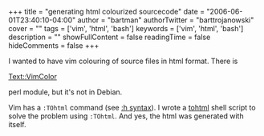 +++
title = "generating html colourized sourcecode"
date = "2006-06-01T23:40:10-04:00"
author = "bartman"
authorTwitter = "barttrojanowski"
cover = ""
tags = ['vim', 'html', 'bash']
keywords = ['vim', 'html', 'bash']
description = ""
showFullContent = false
readingTime = false
hideComments = false
+++

I wanted to have vim colouring of source files in html format.  There is

[Text::VimColor](http://search.cpan.org/~geoffr/Text-VimColor/lib/Text/VimColor.pm)

perl module, but it's not in Debian.  



Vim has a `:TOhtml` command (see [:h syntax](http://www.vim.org/htmldoc/syntax.html)). I wrote a [tohtml](/~bart/scripts/tohtml/) shell script to solve the problem using `:TOhtml`.  And yes, the html was generated with itself.
